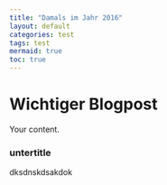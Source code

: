 ```yaml
---
title: "Damals im Jahr 2016"
layout: default
categories: test
tags: test
mermaid: true
toc: true
---
```


# Wichtiger Blogpost


Your content.


### untertitle

dksdnskdsakdok